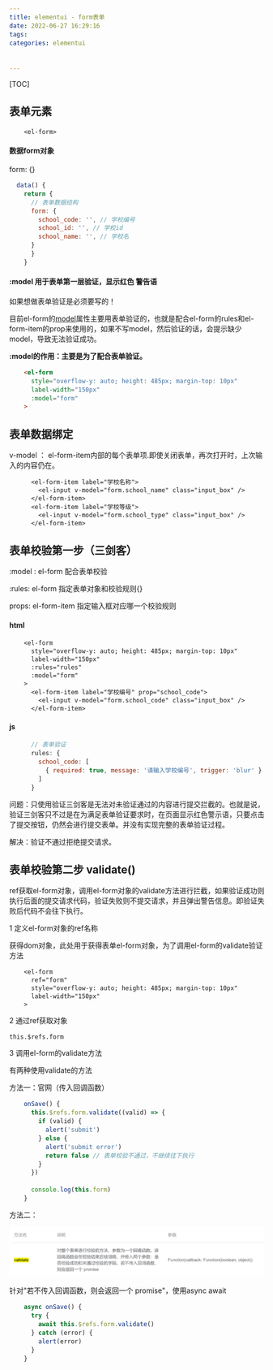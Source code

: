 ```yaml
---
title: elementui - form表单
date: 2022-06-27 16:29:16
tags:
categories: elementui


---
```


[TOC]



## 表单元素

~~~vue
    <el-form>
~~~



#### 数据form对象

form: {}

~~~javascript
  data() {
    return {
      // 表单数据结构
      form: {
        school_code: '', // 学校编号
        school_id: '', // 学校id
        school_name: '', // 学校名
      }
      }
    }
~~~

#### :model 用于表单第一层验证，显示红色 警告语

如果想做表单验证是必须要写的！

目前el-form的[model](https://so.csdn.net/so/search?q=model&spm=1001.2101.3001.7020)属性主要用表单验证的，也就是配合el-form的rules和el-form-item的prop来使用的，如果不写model，然后验证的话，会提示缺少model，导致无法验证成功。

**:model的作用：主要是为了配合表单验证。**

~~~html
    <el-form
      style="overflow-y: auto; height: 485px; margin-top: 10px"
      label-width="150px"
      :model="form"
    >
~~~

## 表单数据绑定

v-model ： el-form-item内部的每个表单项.即使关闭表单，再次打开时，上次输入的内容仍在。

~~~vue
      <el-form-item label="学校名称">
        <el-input v-model="form.school_name" class="input_box" />
      </el-form-item>
      <el-form-item label="学校等级">
        <el-input v-model="form.school_type" class="input_box" />
      </el-form-item>
~~~



## 表单校验第一步（三剑客）

:model : el-form     配合表单校验

:rules: el-form      指定表单对象和校验规则{}

props: el-form-item      指定输入框对应哪一个校验规则

#### html

~~~vue
    <el-form
      style="overflow-y: auto; height: 485px; margin-top: 10px"
      label-width="150px"
      :rules="rules"
      :model="form"
    >
      <el-form-item label="学校编号" prop="school_code">
        <el-input v-model="form.school_code" class="input_box" />
      </el-form-item>
~~~

#### js

```javascript
      // 表单验证
      rules: {
        school_code: [
          { required: true, message: '请输入学校编号', trigger: 'blur' }
        ]
      }
```

问题：只使用验证三剑客是无法对未验证通过的内容进行提交拦截的。也就是说，验证三剑客只不过是在为满足表单验证要求时，在页面显示红色警示语，只要点击了提交按钮，仍然会进行提交表单。并没有实现完整的表单验证过程。

解决：验证不通过拒绝提交请求。

## 表单校验第二步 validate()

ref获取el-form对象，调用el-form对象的validate方法进行拦截，如果验证成功则执行后面的提交请求代码，验证失败则不提交请求，并且弹出警告信息。即验证失败后代码不会往下执行。

1 定义el-form对象的ref名称

获得dom对象，此处用于获得表单el-form对象，为了调用el-form的validate验证方法

~~~vue
    <el-form
      ref="form"
      style="overflow-y: auto; height: 485px; margin-top: 10px"
      label-width="150px"
    >
~~~

2 通过ref获取对象

~~~ vue
this.$refs.form
~~~

3 调用el-form的validate方法

有两种使用validate的方法

方法一：官网（传入回调函数）

~~~javascript
    onSave() {
      this.$refs.form.validate((valid) => {
        if (valid) {
          alert('submit')
        } else {
          alert('submit error')
          return false // 表单校验不通过，不继续往下执行
        }
      })

      console.log(this.form)
    }
~~~

方法二：

![image-20220627193812361](elementui-form表单/image-20220627193812361.png)

针对"若不传入回调函数，则会返回一个 promise"，使用async await

~~~javascript
    async onSave() {
      try {
        await this.$refs.form.validate()
      } catch (error) {
        alert(error)
      }
    }
~~~


